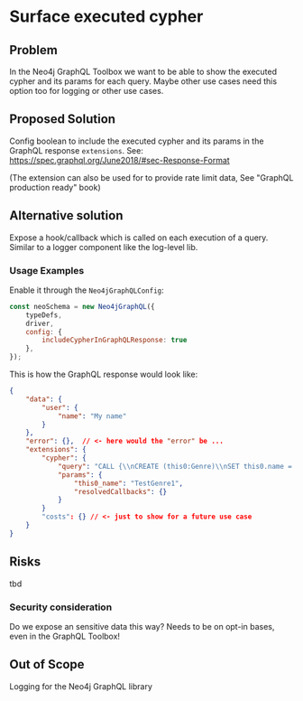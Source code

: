 # Surface executed cypher

## Problem

In the Neo4j GraphQL Toolbox we want to be able to show the executed cypher and its params for each query.
Maybe other use cases need this option too for logging or other use cases.

## Proposed Solution

Config boolean to include the executed cypher and its params in the GraphQL response `extensions`. See: https://spec.graphql.org/June2018/#sec-Response-Format 

(The extension can also be used for to provide rate limit data, See "GraphQL production ready" book)


## Alternative solution

Expose a hook/callback which is called on each execution of a query. Similar to a logger component like the log-level lib.



### Usage Examples

Enable it through the `Neo4jGraphQLConfig`:
```js
const neoSchema = new Neo4jGraphQL({
    typeDefs,
    driver,
    config: {
        includeCypherInGraphQLResponse: true
    },
});
````

This is how the GraphQL response would look like:
```json
{
    "data": {
        "user": {
            "name": "My name"
        }
    },
    "error": {},  // <- here would the "error" be ...
    "extensions": {
        "cypher": {
            "query": "CALL {\\nCREATE (this0:Genre)\\nSET this0.name = $this0_name\\nRETURN this0\\n}\\nRETURN [\\nthis0 { .name }] AS data", // <- JSON stringified cypher query
            "params": {
                "this0_name": "TestGenre1",
                "resolvedCallbacks": {}
            }
        }
        "costs": {} // <- just to show for a future use case
    }
}
```

## Risks

tbd



### Security consideration

Do we expose an sensitive data this way?
Needs to be on opt-in bases, even in the GraphQL Toolbox!

## Out of Scope

Logging for the Neo4j GraphQL library
